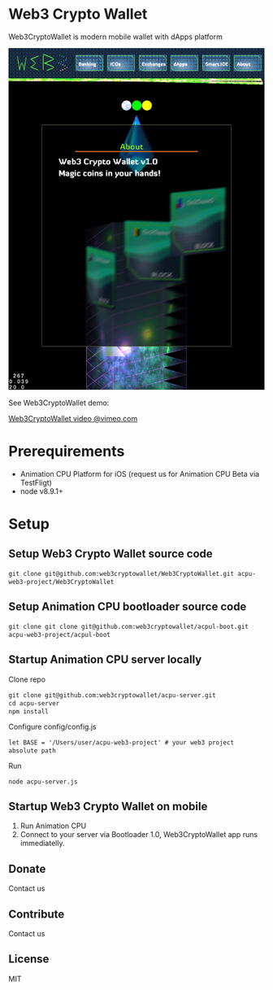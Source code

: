 # Web3 Crypto Wallet

Web3CryptoWallet is modern mobile wallet with dApps platform

![Web3 Crypto Wallet screenshot-1](/screenshots/screenshot1.jpg)

See Web3CryptoWallet demo:

[Web3CryptoWallet video @vimeo.com](https://vimeo.com/363434871)

# Prerequirements

- Animation CPU Platform for iOS (request us for Animation CPU Beta via TestFligt)
- node v8.9.1+

# Setup

## Setup Web3 Crypto Wallet source code

```
git clone git@github.com:web3cryptowallet/Web3CryptoWallet.git acpu-web3-project/Web3CryptoWallet
```

## Setup Animation CPU bootloader source code

```
git clone git clone git@github.com:web3cryptowallet/acpul-boot.git acpu-web3-project/acpul-boot
```

## Startup Animation CPU server locally

Clone repo
```
git clone git@github.com:web3cryptowallet/acpu-server.git 
cd acpu-server
npm install
```

Configure config/config.js
```
let BASE = '/Users/user/acpu-web3-project' # your web3 project absolute path 
```

Run
```
node acpu-server.js
```

## Startup Web3 Crypto Wallet on mobile

1. Run Animation CPU   
2. Connect to your server via Bootloader 1.0, Web3CryptoWallet app runs immediatelly.

## Donate

Contact us

## Contribute

Contact us

## License

MIT

